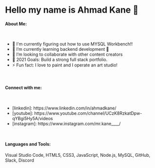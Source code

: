 # Hello my name is Ahmad Kane 👋


#### About Me:
<br>
<ul>
<li>🔭 I'm currently figuring out how to use MYSQL Workbench!!
<li>🌱 I’m currently learning backend development 🤣
<li>👯 I’m looking to collaborate with other content creators
<li>🥅 2021 Goals: Build a strong full stack portfolio.
<li>⚡ Fun fact: I love to paint and I operate an art studio!
</ul>
<br>

#### Connect with me:
<br>
<ul>
<li>[linkedin]: https://www.linkedin.com/in/ahmadkane/
<li>[youtube]: https://www.youtube.com/channel/UCzK8RzkatDpw-qYBgi5Hy5A/videos
<li>[instagram]: https://www.instagram.com/mr.kane____/
</ul>
<br>

#### Languages and Tools:
Visual Studio Code, HTML5, CSS3, JavaScript, Node.js, MySQL, GitHub, Slack, Discord


